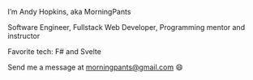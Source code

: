 I’m Andy Hopkins, aka MorningPants

Software Engineer, Fullstack Web Developer, Programming mentor and instructor

Favorite tech: F# and Svelte

Send me a message at morningpants@gmail.com 😄
